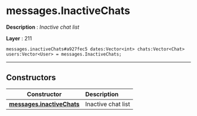 # messages.InactiveChats

**Description** : *Inactive chat list*

**Layer** : 211

```tl
messages.inactiveChats#a927fec5 dates:Vector<int> chats:Vector<Chat> users:Vector<User> = messages.InactiveChats;
```

---

## Constructors

| Constructor | Description |
| :---: | :--- |
| [**messages.inactiveChats**](constructor/messages.inactiveChats) | Inactive chat list |